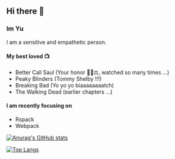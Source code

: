 ## Hi there 👋

### Im Yu

I am a sensitive and empathetic person.

#### My best loved 📺

- Better Call Saul (Your honor 🧑‍⚖️⚖️, watched so many times ...)
- Peaky Blinders (Tommy Shelby !!!)
- Breaking Bad (Yo yo yo biaaaaaaaatch)
- The Walking Dead (earlier chapters ...)

#### I am recently focusing on
- Rspack
- Webpack

[![Anurag's GitHub stats](https://github-readme-stats.vercel.app/api?username=jserfeng&theme=dark&show_icons=true)](https://github.com/anuraghazra/github-readme-stats)

[![Top Langs](https://github-readme-stats.vercel.app/api/top-langs/?username=jserfeng&theme=dark&layout=compact)](https://github.com/anuraghazra/github-readme-stats)
